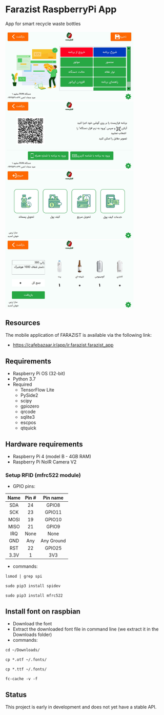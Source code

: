 # Farazist RaspberryPi App
App for smart recycle waste bottles
</br>
</br>
<img src="https://github.com/Farazist/farazist-raspberrypi-app/blob/master/images/raed_me/1.jpg" width="400">
<img src="https://github.com/Farazist/farazist-raspberrypi-app/blob/master/images/raed_me/2.jpg" width="400">
<img src="https://github.com/Farazist/farazist-raspberrypi-app/blob/master/images/raed_me/3.jpg" width="400">
<img src="https://github.com/Farazist/farazist-raspberrypi-app/blob/master/images/raed_me/4.jpg" width="400">
## Resources
The mobile application of FARAZIST is available via the following link:
* https://cafebazaar.ir/app/ir.farazist.farazist_app
## Requirements
* Raspberry Pi OS (32-bit)
* Python 3.7
* Required
  * TensorFlow Lite
  * PySide2
  * scipy
  * gpiozero
  * qrcode
  * sqlite3
  * escpos
  * qtquick
## Hardware requirements
 * Raspberry Pi 4 (model B - 4GB RAM)
 * Raspberry Pi NoIR Camera V2
 
### Setup RFID (mfrc522 module)
* GPIO pins:

| Name | Pin # | Pin name   |
|:------:|:-------:|:------------:|
| SDA  | 24    | GPIO8      |
| SCK  | 23    | GPIO11     |
| MOSI | 19    | GPIO10     |
| MISO | 21    | GPIO9      |
| IRQ  | None  | None       |
| GND  | Any   | Any Ground |
| RST  | 22    | GPIO25     |
| 3.3V | 1     | 3V3        |

* commands:

```
lsmod | grep spi
```
```
sudo pip3 install spidev
```
```
sudo pip3 install mfrc522
```
## Install font on raspbian
* Download the font
* Extract the downloaded font file in command line (we extract it in the Downloads folder)
* commands:

```
cd ~/Downloads/
```
```
cp *.otf ~/.fonts/
```
```
cp *.ttf ~/.fonts/
```
```
fc-cache -v -f
```
## Status
This project is early in development and does not yet have a stable API.
  
